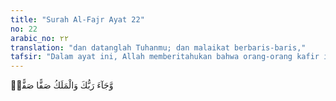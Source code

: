 ```yaml
---
title: "Surah Al-Fajr Ayat 22"
no: 22
arabic_no: ٢٢
translation: "dan datanglah Tuhanmu; dan malaikat berbaris-baris,"
tafsir: "Dalam ayat ini, Allah memberitahukan bahwa orang-orang kafir itu nanti di akhirat akan menyesal. Allah memberitahukan bahwa dunia ini akan hancur karena planet-planet ini akan bertubrukan satu sama lain dengan dahsyatnya dan semua makhluk akan mati. Setelah itu Allah menghidupkan semua makhluk itu kembali dan menghadapkan mereka di Padang Mahsyar. Kemudian Allah dan para malaikat yang membuat formasi-formasi khusus memeriksa setiap amal manusia. Waktu itulah neraka Jahanam dihadapkan kepada orang-orang yang durhaka ketika di dunia. Waktu itu mereka yang durhaka sadar atas kedurhakaannya. Akan tetapi, sadar pada waktu itu tidak ada gunanya, karena \"nasi sudah jadi bubur\", dunia tempat beramal sudah berakhir, dan yang ada hanyalah tempat melihat hasil amal di dunia."
---
```

وَّجَآءَ رَبُّكَ وَالْمَلَكُ صَفًّا صَفًّاۚ
